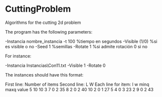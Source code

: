 # CuttingProblem
Algorithms for the cutting 2d problem

The program has the following parameters:

-Instancia nombre_instancia
-t 100 %tiempo en segundos
-Visible (1/0) %si es visible o no
-Seed 1 %semillas
-Rotate 1 %si admite rotación 0 si no

For instance:

-Instancia Instancias\Con11.txt  -Visible 1  -Rotate 0

The instances should have this format:

First line: Number of items
Second line: L W
Each line for item: l w minq maxq value
5 
10	10
3	7	0	2	35
8	2	0	2	40
10	2	0	1	27
5	4	0	3	23
2	9	0	2	43
